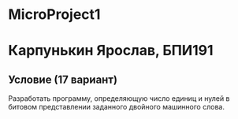 # MicroProject1
# Карпунькин Ярослав, БПИ191

## Условие (17 вариант)
Разработать программу, определяющую число единиц и нулей в битовом представлении заданного двойного машинного слова.
